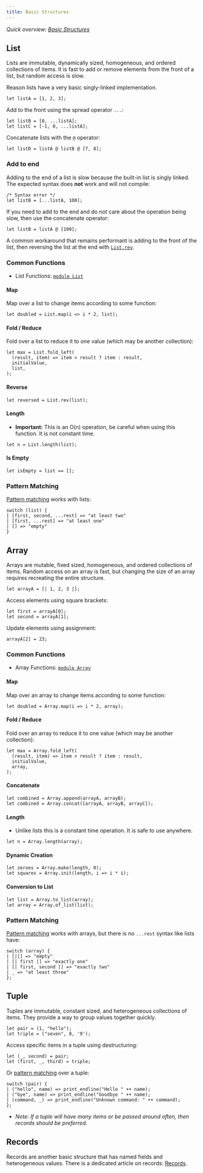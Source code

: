 ```yaml
---
title: Basic Structures
---
```


_Quick overview: [Basic Structures](overview.md#basic-structures)_

## List

Lists are immutable, dynamically sized, homogeneous, and ordered collections
of items. It is fast to add or remove elements from the front of a list, but
random access is slow.

Reason lists have a very basic singly-linked implementation.

```reason
let listA = [1, 2, 3];
```

Add to the front using the spread operator `...`:

```reason
let listB = [0, ...listA];
let listC = [-1, 0, ...listA];
```

Concatenate lists with the `@` operator:

```reason
let listD = listA @ listB @ [7, 8];
```

### Add to end

Adding to the end of a list is slow because the built-in list is singly linked.
The expected syntax does **not** work and will not compile:

```reason
/* Syntax error */
let listB = [...listA, 100];
```

If you need to add to the end and do not care about the operation being slow,
then use the concatenate operator:

```reason
let listB = listA @ [100];
```

A common workaround that remains performant is adding to the front of the list,
then reversing the list at the end with
[`List.rev`](basic-structures.md#reverse).

### Common Functions

- List Functions: [`module List`](https://reasonml.github.io/api/List.html)

#### Map

Map over a list to change items according to some function:

```reason
let doubled = List.map(i => i * 2, list);
```

#### Fold / Reduce

Fold over a list to reduce it to one value (which may be another collection):

```reason
let max = List.fold_left(
  (result, item) => item > result ? item : result,
  initialValue,
  list,
);
```

#### Reverse

```reason
let reversed = List.rev(list);
```

#### Length

- **Important:** This is an O(n) operation, be careful when using this function.
It is not constant time.

```reason
let n = List.length(list);
```

#### Is Empty

```reason
let isEmpty = list == [];
```

### Pattern Matching

[Pattern matching](pattern-matching.md) works with lists:

```reason
switch (list) {
| [first, second, ...rest] => "at least two"
| [first, ...rest] => "at least one"
| [] => "empty"
}
```

## Array

Arrays are mutable, fixed sized, homogeneous, and ordered collections of items.
Random access on an array is fast, but changing the size of an array requires
recreating the entire structure.

```reason
let arrayA = [| 1, 2, 3 |];
```

Access elements using square brackets:

```reason
let first = arrayA[0];
let second = arrayA[1];
```

Update elements using assignment:

```reason
arrayA[2] = 23;
```

### Common Functions

- Array Functions: [`module Array`](https://reasonml.github.io/api/Array.html)

#### Map

Map over an array to change items according to some function:

```reason
let doubled = Array.map(i => i * 2, array);
```

#### Fold / Reduce

Fold over an array to reduce it to one value (which may be another collection):

```reason
let max = Array.fold_left(
  (result, item) => item > result ? item : result,
  initialValue,
  array,
);
```

#### Concatenate

```reason
let combined = Array.append(arrayA, arrayB);
let combined = Array.concat([arrayA, arrayB, arrayC]);
```

#### Length

- Unlike lists this is a constant time operation. It is safe to use anywhere.

```reason
let n = Array.length(array);
```

#### Dynamic Creation

```reason
let zeroes = Array.make(length, 0);
let squares = Array.init(length, i => i * i);
```

#### Conversion to List

```reason
let list = Array.to_list(array);
let array = Array.of_list(list);
```

### Pattern Matching

[Pattern matching](pattern-matching.md) works with arrays, but there is no
`...rest` syntax like lists have:

```reason
switch (array) {
| [||] => "empty"
| [| first |] => "exactly one"
| [| first, second |] => "exactly two"
| _ => "at least three"
};
```

## Tuple

Tuples are  immutable, constant sized, and heterogeneous collections of items.
They provide a way to group values together quickly.

```reason
let pair = (1, "hello");
let triple = ("seven", 8, '9');
```

Access specific items in a tuple using destructuring:

```reason
let (_, second) = pair;
let (first, _, third) = triple;
```

Or [pattern matching](pattern-matching.md) over a tuple:

```reason
switch (pair) {
| ("hello", name) => print_endline("Hello " ++ name);
| ("bye", name) => print_endline("Goodbye " ++ name);
| (command, _) => print_endline("Unknown command: " ++ command);
};
```

- _Note: If a tuple will have many items or be passed around often, then records
should be preferred._

## Records

Records are another basic structure that has named fields and heterogeneous
values. There is a dedicated article on records: [Records](record.md).
